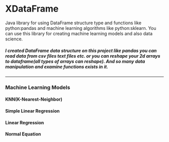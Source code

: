 # XDataFrame
Java library for using DataFrame structure type and functions like python:pandas and machine learning algorithms like python:sklearn. You can use this library for creating machine learning models and also data science.
<br>
<h5>I created DataFrame data structure on this project like pandas you can read data from csv files text files etc. or you can reshape your 2d arrays to dataframe(all types of arrays can reshape). And so many data manipulation and examine functions exists in it.</h5>


<hr>
<h3>Machine Learning Models</h3>
<h4>KNN(K-Nearest-Neighbor)</h4> 
<h4>Simple Linear Regression</h4>
<h4>Linear Regression</h4> 
<h4>Normal Equation</h4> 


